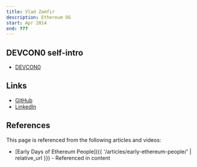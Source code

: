 ```yaml
---
title: Vlad Zamfir
description: Ethereum OG
start: Apr 2014
end: ???
---
```


## DEVCON0 self-intro
- [DEVCON0](https://youtu.be/_BvvUlKDqp0?t=25m3s)

## Links
- [GitHub](https://github.com/vladzamfir)
- [LinkedIn](https://www.linkedin.com/in/vlad-zamfir/)

## References

This page is referenced from the following articles and videos:

- [Early Days of Ethereum People]({{ '/articles/early-ethereum-people/' | relative_url }}) - Referenced in content